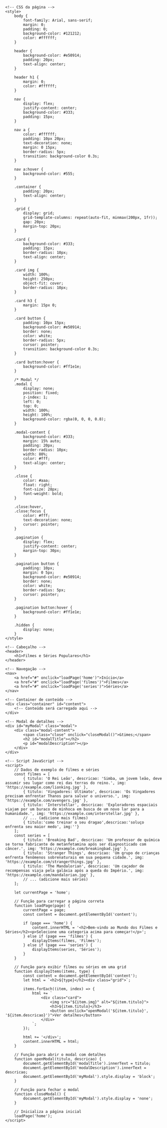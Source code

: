 <!DOCTYPE html>
<html lang="pt">
<head>
    <meta charset="UTF-8">
    <meta name="viewport" content="width=device-width, initial-scale=1.0">
    <title>Filmes e Séries Complexos</title>

    <!-- CSS da página -->
    <style>
        body {
            font-family: Arial, sans-serif;
            margin: 0;
            padding: 0;
            background-color: #121212;
            color: #ffffff;
        }

        header {
            background-color: #e50914;
            padding: 20px;
            text-align: center;
        }

        header h1 {
            margin: 0;
            color: #ffffff;
        }

        nav {
            display: flex;
            justify-content: center;
            background-color: #333;
            padding: 15px;
        }

        nav a {
            color: #ffffff;
            padding: 10px 20px;
            text-decoration: none;
            margin: 0 15px;
            border-radius: 5px;
            transition: background-color 0.3s;
        }

        nav a:hover {
            background-color: #555;
        }

        .container {
            padding: 20px;
            text-align: center;
        }

        .grid {
            display: grid;
            grid-template-columns: repeat(auto-fit, minmax(200px, 1fr));
            gap: 20px;
            margin-top: 20px;
        }

        .card {
            background-color: #333;
            padding: 15px;
            border-radius: 10px;
            text-align: center;
        }

        .card img {
            width: 100%;
            height: 250px;
            object-fit: cover;
            border-radius: 10px;
        }

        .card h3 {
            margin: 15px 0;
        }

        .card button {
            padding: 10px 15px;
            background-color: #e50914;
            border: none;
            color: white;
            border-radius: 5px;
            cursor: pointer;
            transition: background-color 0.3s;
        }

        .card button:hover {
            background-color: #ff1e1e;
        }

        /* Modal */
        .modal {
            display: none;
            position: fixed;
            z-index: 1;
            left: 0;
            top: 0;
            width: 100%;
            height: 100%;
            background-color: rgba(0, 0, 0, 0.8);
        }

        .modal-content {
            background-color: #333;
            margin: 15% auto;
            padding: 20px;
            border-radius: 10px;
            width: 80%;
            color: #fff;
            text-align: center;
        }

        .close {
            color: #aaa;
            float: right;
            font-size: 28px;
            font-weight: bold;
        }

        .close:hover,
        .close:focus {
            color: #fff;
            text-decoration: none;
            cursor: pointer;
        }

        .pagination {
            display: flex;
            justify-content: center;
            margin-top: 30px;
        }

        .pagination button {
            padding: 10px;
            margin: 0 5px;
            background-color: #e50914;
            border: none;
            color: white;
            border-radius: 5px;
            cursor: pointer;
        }

        .pagination button:hover {
            background-color: #ff1e1e;
        }

        .hidden {
            display: none;
        }
    </style>
</head>
<body>

    <!-- Cabeçalho -->
    <header>
        <h1>Filmes e Séries Populares</h1>
    </header>

    <!-- Navegação -->
    <nav>
        <a href="#" onclick="loadPage('home')">Início</a>
        <a href="#" onclick="loadPage('filmes')">Filmes</a>
        <a href="#" onclick="loadPage('series')">Séries</a>
    </nav>

    <!-- Container de conteúdo -->
    <div class="container" id="content">
        <!-- Conteúdo será carregado aqui -->
    </div>

    <!-- Modal de detalhes -->
    <div id="myModal" class="modal">
        <div class="modal-content">
            <span class="close" onclick="closeModal()">&times;</span>
            <h2 id="modalTitle"></h2>
            <p id="modalDescription"></p>
        </div>
    </div>

    <!-- Script JavaScript -->
    <script>
        // Dados de exemplo de filmes e séries
        const filmes = [
            { titulo: 'O Rei Leão', descricao: 'Simba, um jovem leão, deve assumir seu lugar como rei das terras do reino.', img: 'https://example.com/lionking.jpg' },
            { titulo: 'Vingadores: Ultimato', descricao: 'Os Vingadores precisam enfrentar Thanos para salvar o universo.', img: 'https://example.com/avengers.jpg' },
            { titulo: 'Interstellar', descricao: 'Exploradores espaciais viajam por um buraco de minhoca em busca de um novo lar para a humanidade.', img: 'https://example.com/interstellar.jpg' },
            // ... (adicione mais filmes)
            { titulo:'como treinar o seu dragao',descricao:'soluço enfrenta seu maior medo', img:''}
        ];
        const series = [
            { titulo: 'Breaking Bad', descricao: 'Um professor de química se torna fabricante de metanfetamina após ser diagnosticado com câncer.', img: 'https://example.com/breakingbad.jpg' },
            { titulo: 'Stranger Things', descricao: 'Um grupo de crianças enfrenta fenômenos sobrenaturais em sua pequena cidade.', img: 'https://example.com/strangerthings.jpg' },
            { titulo: 'The Mandalorian', descricao: 'Um caçador de recompensas viaja pela galáxia após a queda do Império.', img: 'https://example.com/mandalorian.jpg' },
            // ... (adicione mais séries)
        ];

        let currentPage = 'home';

        // Função para carregar a página correta
        function loadPage(page) {
            currentPage = page;
            const content = document.getElementById('content');

            if (page === 'home') {
                content.innerHTML = '<h2>Bem-vindo ao Mundo dos Filmes e Séries</h2><p>Selecione uma categoria acima para começar!</p>';
            } else if (page === 'filmes') {
                displayItems(filmes, 'Filmes');
            } else if (page === 'series') {
                displayItems(series, 'Séries');
            }
        }

        // Função para exibir filmes ou séries em uma grid
        function displayItems(items, type) {
            const content = document.getElementById('content');
            let html = `<h2>${type}</h2><div class="grid">`;

            items.forEach((item, index) => {
                html += `
                    <div class="card">
                        <img src="${item.img}" alt="${item.titulo}">
                        <h3>${item.titulo}</h3>
                        <button onclick="openModal('${item.titulo}', '${item.descricao}')">Ver detalhes</button>
                    </div>
                `;
            });

            html += '</div>';
            content.innerHTML = html;
        }

        // Função para abrir o modal com detalhes
        function openModal(titulo, descricao) {
            document.getElementById('modalTitle').innerText = titulo;
            document.getElementById('modalDescription').innerText = descricao;
            document.getElementById('myModal').style.display = 'block';
        }

        // Função para fechar o modal
        function closeModal() {
            document.getElementById('myModal').style.display = 'none';
        }

        // Inicializa a página inicial
        loadPage('home');
    </script>
</body>
</html>
